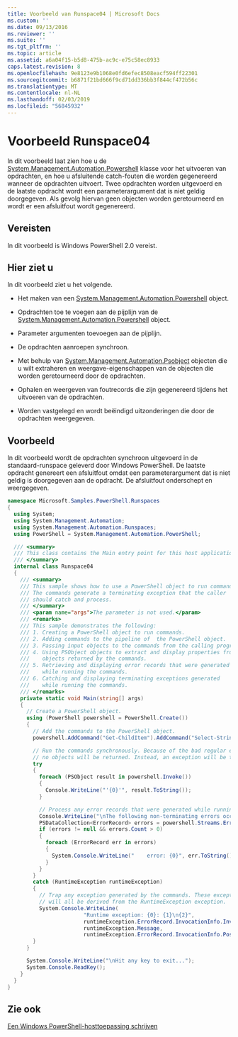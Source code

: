 ```yaml
---
title: Voorbeeld van Runspace04 | Microsoft Docs
ms.custom: ''
ms.date: 09/13/2016
ms.reviewer: ''
ms.suite: ''
ms.tgt_pltfrm: ''
ms.topic: article
ms.assetid: a6a04f15-b5d8-475b-ac9c-e75c58ec8933
caps.latest.revision: 8
ms.openlocfilehash: 9e8123e9b1068e0fd6efec8508eacf594ff22301
ms.sourcegitcommit: b6871f21bd666f9cd71dd336bb3f844cf472b56c
ms.translationtype: MT
ms.contentlocale: nl-NL
ms.lasthandoff: 02/03/2019
ms.locfileid: "56845932"
---
```

# <a name="runspace04-sample"></a>Voorbeeld Runspace04

In dit voorbeeld laat zien hoe u de [System.Management.Automation.Powershell](/dotnet/api/system.management.automation.powershell) klasse voor het uitvoeren van opdrachten, en hoe u afsluitende catch-fouten die worden gegenereerd wanneer de opdrachten uitvoert. Twee opdrachten worden uitgevoerd en de laatste opdracht wordt een parameterargument dat is niet geldig doorgegeven. Als gevolg hiervan geen objecten worden geretourneerd en wordt er een afsluitfout wordt gegenereerd.

## <a name="requirements"></a>Vereisten

In dit voorbeeld is Windows PowerShell 2.0 vereist.

## <a name="demonstrates"></a>Hier ziet u

In dit voorbeeld ziet u het volgende.

- Het maken van een [System.Management.Automation.Powershell](/dotnet/api/system.management.automation.powershell) object.

- Opdrachten toe te voegen aan de pijplijn van de [System.Management.Automation.Powershell](/dotnet/api/system.management.automation.powershell) object.

- Parameter argumenten toevoegen aan de pijplijn.

- De opdrachten aanroepen synchroon.

- Met behulp van [System.Management.Automation.Psobject](/dotnet/api/System.Management.Automation.PSObject) objecten die u wilt extraheren en weergave-eigenschappen van de objecten die worden geretourneerd door de opdrachten.

- Ophalen en weergeven van foutrecords die zijn gegenereerd tijdens het uitvoeren van de opdrachten.

- Worden vastgelegd en wordt beëindigd uitzonderingen die door de opdrachten weergegeven.

## <a name="example"></a>Voorbeeld

In dit voorbeeld wordt de opdrachten synchroon uitgevoerd in de standaard-runspace geleverd door Windows PowerShell. De laatste opdracht genereert een afsluitfout omdat een parameterargument dat is niet geldig is doorgegeven aan de opdracht. De afsluitfout onderschept en weergegeven.

```csharp
namespace Microsoft.Samples.PowerShell.Runspaces
{
  using System;
  using System.Management.Automation;
  using System.Management.Automation.Runspaces;
  using PowerShell = System.Management.Automation.PowerShell;

  /// <summary>
  /// This class contains the Main entry point for this host application.
  /// </summary>
  internal class Runspace04
  {
    /// <summary>
    /// This sample shows how to use a PowerShell object to run commands.
    /// The commands generate a terminating exception that the caller
    /// should catch and process.
    /// </summary>
    /// <param name="args">The parameter is not used.</param>
    /// <remarks>
    /// This sample demonstrates the following:
    /// 1. Creating a PowerShell object to run commands.
    /// 2. Adding commands to the pipeline of  the PowerShell object.
    /// 3. Passing input objects to the commands from the calling program.
    /// 4. Using PSObject objects to extract and display properties from the
    ///    objects returned by the commands.
    /// 5. Retrieving and displaying error records that were generated
    ///    while running the commands.
    /// 6. Catching and displaying terminating exceptions generated
    ///    while running the commands.
    /// </remarks>
    private static void Main(string[] args)
    {
      // Create a PowerShell object.
      using (PowerShell powershell = PowerShell.Create())
      {
        // Add the commands to the PowerShell object.
        powershell.AddCommand("Get-ChildItem").AddCommand("Select-String").AddArgument("*");

        // Run the commands synchronously. Because of the bad regular expression,
        // no objects will be returned. Instead, an exception will be thrown.
        try
        {
          foreach (PSObject result in powershell.Invoke())
          {
            Console.WriteLine("'{0}'", result.ToString());
          }

          // Process any error records that were generated while running the commands.
          Console.WriteLine("\nThe following non-terminating errors occurred:\n");
          PSDataCollection<ErrorRecord> errors = powershell.Streams.Error;
          if (errors != null && errors.Count > 0)
          {
            foreach (ErrorRecord err in errors)
            {
              System.Console.WriteLine("    error: {0}", err.ToString());
            }
          }
        }
        catch (RuntimeException runtimeException)
        {
          // Trap any exception generated by the commands. These exceptions
          // will all be derived from the RuntimeException exception.
          System.Console.WriteLine(
                        "Runtime exception: {0}: {1}\n{2}",
                        runtimeException.ErrorRecord.InvocationInfo.InvocationName,
                        runtimeException.Message,
                        runtimeException.ErrorRecord.InvocationInfo.PositionMessage);
        }
      }

      System.Console.WriteLine("\nHit any key to exit...");
      System.Console.ReadKey();
    }
  }
}
```

## <a name="see-also"></a>Zie ook

[Een Windows PowerShell-hosttoepassing schrijven](./writing-a-windows-powershell-host-application.md)